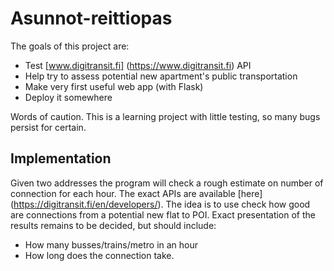 # Asunnot-reittiopas

The goals of this project are:
* Test [www.digitransit.fi] (https://www.digitransit.fi) API
* Help try to assess potential new apartment's public transportation
* Make very first useful web app (with Flask)
* Deploy it somewhere

Words of caution. This is a learning project with little testing, so many bugs persist for certain.

## Implementation

Given two addresses the program will check a rough estimate on number of connection for each hour. The exact APIs are available [here] (https://digitransit.fi/en/developers/). The idea is to use check how good are connections from a potential new flat to POI. Exact presentation of the results remains to be decided, but should include:
* How many busses/trains/metro in an hour
* How long does the connection take.


